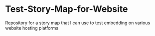 # Test-Story-Map-for-Website
Repository for a story map that I can use to test embedding on various website hosting platforms
